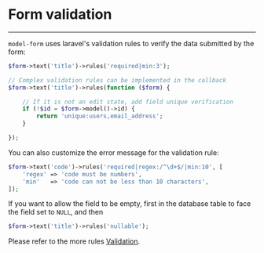 # Form validation #
------------

`model-form` uses laravel's validation rules to verify the data submitted by the form:
```php
$form->text('title')->rules('required|min:3');

// Complex validation rules can be implemented in the callback
$form->text('title')->rules(function ($form) {

    // If it is not an edit state, add field unique verification
    if (!$id = $form->model()->id) {
        return 'unique:users,email_address';
    }

});
```
You can also customize the error message for the validation rule:
```php
$form->text('code')->rules('required|regex:/^\d+$/|min:10', [
    'regex' => 'code must be numbers',
    'min'   => 'code can not be less than 10 characters',
]);
```
If you want to allow the field to be empty, first in the database table to face the field set to `NULL`, and then
```php
$form->text('title')->rules('nullable');
```
Please refer to the more rules [Validation](https://laravel.com/docs/validation).